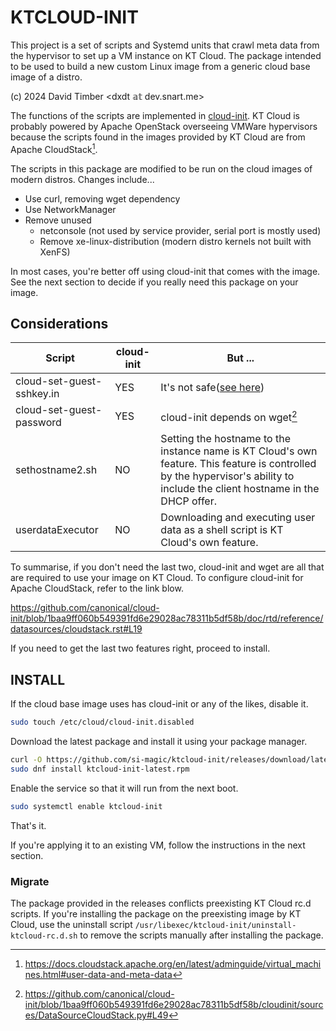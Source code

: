 # KTCLOUD-INIT
This project is a set of scripts and Systemd units that crawl meta data from the
hypervisor to set up a VM instance on KT Cloud. The package intended to be used
to build a new custom Linux image from a generic cloud base image of a distro.

(c) 2024 David Timber &lt;dxdt 𝕒𝕥 dev.snart.me&gt;

The functions of the scripts are implemented in
[cloud-init](https://cloud-init.io/). KT Cloud is probably powered by Apache
OpenStack overseeing VMWare hypervisors because the scripts found in the images
provided by KT Cloud are from Apache CloudStack[^1].

The scripts in this package are modified to be run on the cloud images of modern
distros. Changes include...

- Use curl, removing wget dependency
- Use NetworkManager
- Remove unused
  - netconsole (not used by service provider, serial port is mostly used)
  - Remove xe-linux-distribution (modern distro kernels not built with XenFS)

In most cases, you're better off using cloud-init that comes with the image. See
the next section to decide if you really need this package on your image.

[^1]: https://docs.cloudstack.apache.org/en/latest/adminguide/virtual_machines.html#user-data-and-meta-data

## Considerations
| Script | cloud-init | But ... |
| - | - | - |
| cloud-set-guest-sshkey.in | YES | It's not safe([see here](doc/ssh_rsa-keylen.md)) |
| cloud-set-guest-password | YES | cloud-init depends on wget[^2] |
| sethostname2.sh | NO | Setting the hostname to the instance name is KT Cloud's own feature. This feature is controlled by the hypervisor's ability to include the client hostname in the DHCP offer. |
| userdataExecutor | NO | Downloading and executing user data as a shell script is KT Cloud's own feature. |

To summarise, if you don't need the last two, cloud-init and wget are all that
are required to use your image on KT Cloud. To configure cloud-init for Apache
CloudStack, refer to the link blow.

https://github.com/canonical/cloud-init/blob/1baa9ff060b549391fd6e29028ac78311b5df58b/doc/rtd/reference/datasources/cloudstack.rst#L19

If you need to get the last two features right, proceed to install.

[^2]: https://github.com/canonical/cloud-init/blob/1baa9ff060b549391fd6e29028ac78311b5df58b/cloudinit/sources/DataSourceCloudStack.py#L49

## INSTALL
If the cloud base image uses has cloud-init or any of the likes, disable it.

```sh
sudo touch /etc/cloud/cloud-init.disabled
```

Download the latest package and install it using your package manager.

```sh
curl -O https://github.com/si-magic/ktcloud-init/releases/download/latest/ktcloud-init-latest.rpm
sudo dnf install ktcloud-init-latest.rpm
```

Enable the service so that it will run from the next boot.

```sh
sudo systemctl enable ktcloud-init
```

That's it.

If you're applying it to an existing VM, follow the instructions in the next
section.

### Migrate
The package provided in the releases conflicts preexisting KT Cloud rc.d
scripts. If you're installing the package on the preexisting image by KT Cloud,
use the uninstall script `/usr/libexec/ktcloud-init/uninstall-ktcloud-rc.d.sh`
to remove the scripts manually after installing the package.
